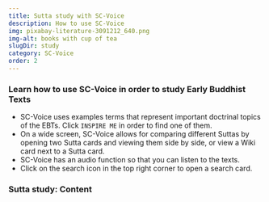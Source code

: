 ```yaml
---
title: Sutta study with SC-Voice
description: How to use SC-Voice
img: pixabay-literature-3091212_640.png
img-alt: books with cup of tea
slugDir: study
category: SC-Voice
order: 2
---
```


### Learn how to use SC-Voice in order to study Early Buddhist Texts

- SC-Voice uses examples terms that represent important doctrinal topics of the EBTs. Click `INSPIRE ME` in order to find one of them.
- On a wide screen, SC-Voice allows for comparing different Suttas by opening two Sutta cards and viewing them side by side, or view a Wiki card next to a Sutta card.
- SC-Voice has an audio function so that you can listen to the texts.
- Click on the search icon in the top right corner to open a search card.

### Sutta study: Content

